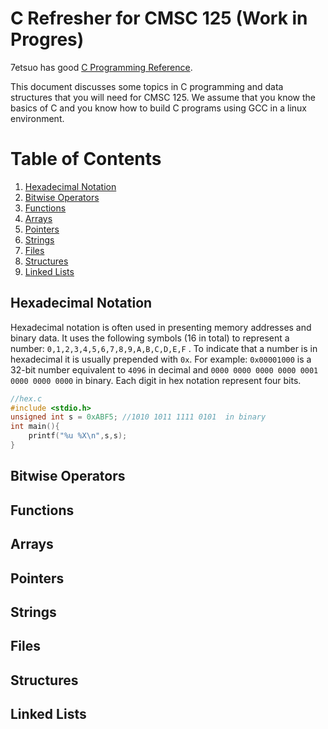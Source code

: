 # C Refresher for CMSC 125 (Work in Progres)

7etsuo has good [C Programming Reference](https://x.com/7etsuo/article/1822539624398614681).





This document discusses some topics in C programming and data structures that you will 
need for CMSC 125. We assume that you know the basics of C and you know how to build 
C programs using GCC in a linux environment.

# Table of Contents

1. [Hexadecimal Notation](#hexadecimal-notation)
1. [Bitwise Operators](#bitwise-operators)
1. [Functions](#functions)
1. [Arrays](#arrays)
1. [Pointers](#pointers)
1. [Strings](#strings)
1. [Files](#files)
1. [Structures](#structures)
1. [Linked Lists](#linked-lists)



## Hexadecimal Notation

Hexadecimal notation is often used in presenting memory addresses and binary data. 
It uses the following symbols (16 in total) to represent 
a number: `0,1,2,3,4,5,6,7,8,9,A,B,C,D,E,F` . To indicate that a number is in hexadecimal it is usually prepended with `0x`. For example: `0x00001000` is a 32-bit number equivalent to `4096` in decimal and `0000 0000 0000 0000 0001 0000 0000 0000` in binary. Each digit in hex notation represent four bits.

```C
//hex.c
#include <stdio.h>
unsigned int s = 0xABF5; //1010 1011 1111 0101  in binary
int main(){
    printf("%u %X\n",s,s);
}
```

## Bitwise Operators

## Functions

## Arrays

## Pointers

## Strings

## Files

## Structures

## Linked Lists








